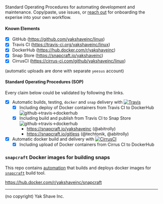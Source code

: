 Standard Operating Procedures for automating development and maintenance.
Copy/paste, use issues, or [reach out](https://t.me/abitrolly) for
onboarding the experise into your own workflow.

#### Known Elements

* [x] GitHub (https://github.com/yakshaveinc/linux)
* [x] Travis CI (https://travis-ci.org/yakshaveinc/linux)
* [x] DockerHub (https://hub.docker.com/r/yakshaveinc)
* [x] Snap Store (https://snapcraft.io/yakshaveinc)
* [x] CirrusCI (https://cirrus-ci.com/github/yakshaveinc/linux)

 (automatic uploads are done with separate `yeesus` account)

#### Standard Operating Procedures (SOP)

Every claim below could be validated by following the links.

* [x] Automatic builds, testing, `docker` and `snap` delivery with [![Travis](https://img.shields.io/travis/yakshaveinc/linux.svg)](https://travis-ci.org/yakshaveinc/linux)
  * [x] Including deploy of Docker containers from Travis CI to DockerHub  
      ![github->travis->dockerhub](./docops/ops-travis-dockerhub.svg)
  * [x] Including build and publish from Travis CI to Snap Store  
      ![github->travis->dockerhub](./docops/ops-travis-snapcraft.svg)
    * https://snapcraft.io/yakshaveinc (@abitrolly)
    * https://snapcraft.io/gitless (@techtonik, @abitrolly)
      
* [x] Automatic docker build and delivery with [![CirrusCI](https://api.cirrus-ci.com/github/yakshaveinc/linux.svg)](https://cirrus-ci.com/github/yakshaveinc/linux)
  * [x] Including upload of Docker containers from Cirrus CI to DockerHub  

### `snapcraft` Docker images for building snaps

This repo contains [automation](https://github.com/yakshaveinc/linux/blob/master/.cirrus.yml)
that builds and deploys docker images for
[`snapcraft`](https://snapcraft.io/docs/snapcraft) build tool.

https://hub.docker.com/r/yakshaveinc/snapcraft

---

(no copyright) Yak Shave Inc.
